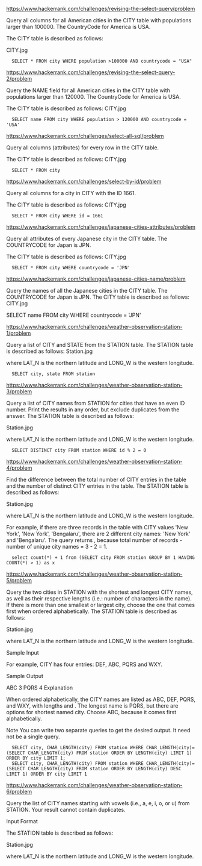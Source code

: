 https://www.hackerrank.com/challenges/revising-the-select-query/problem

Query all columns for all American cities in the CITY table with populations larger than 100000. The CountryCode for America is USA.

The CITY table is described as follows:

CITY.jpg

      SELECT * FROM city WHERE population >100000 AND countrycode = "USA"

https://www.hackerrank.com/challenges/revising-the-select-query-2/problem

Query the NAME field for all American cities in the CITY table with populations larger than 120000. The CountryCode for America is USA.

The CITY table is described as follows:
CITY.jpg

      SELECT name FROM city WHERE population > 120000 AND countrycode = 'USA'     

https://www.hackerrank.com/challenges/select-all-sql/problem

Query all columns (attributes) for every row in the CITY table.

The CITY table is described as follows:
CITY.jpg

      SELECT * FROM city

https://www.hackerrank.com/challenges/select-by-id/problem

Query all columns for a city in CITY with the ID 1661.

The CITY table is described as follows:
CITY.jpg

      SELECT * FROM city WHERE id = 1661

https://www.hackerrank.com/challenges/japanese-cities-attributes/problem

Query all attributes of every Japanese city in the CITY table. The COUNTRYCODE for Japan is JPN.

The CITY table is described as follows:
CITY.jpg

      SELECT * FROM city WHERE countrycode = 'JPN'

https://www.hackerrank.com/challenges/japanese-cities-name/problem

Query the names of all the Japanese cities in the CITY table. The COUNTRYCODE for Japan is JPN.
The CITY table is described as follows:
CITY.jpg

SELECT name FROM city WHERE countrycode = 'JPN'

https://www.hackerrank.com/challenges/weather-observation-station-1/problem

Query a list of CITY and STATE from the STATION table.
The STATION table is described as follows:
Station.jpg

where LAT_N is the northern latitude and LONG_W is the western longitude.

      SELECT city, state FROM station

https://www.hackerrank.com/challenges/weather-observation-station-3/problem

Query a list of CITY names from STATION for cities that have an even ID number. Print the results in any order, but exclude duplicates from the answer.
The STATION table is described as follows:

Station.jpg

where LAT_N is the northern latitude and LONG_W is the western longitude.

      SELECT DISTINCT city FROM station WHERE id % 2 = 0

https://www.hackerrank.com/challenges/weather-observation-station-4/problem

Find the difference between the total number of CITY entries in the table and the number of distinct CITY entries in the table.
The STATION table is described as follows:

Station.jpg

where LAT_N is the northern latitude and LONG_W is the western longitude.

For example, if there are three records in the table with CITY values 'New York', 'New York', 'Bengalaru', there are 2 different city names: 'New York' and 'Bengalaru'. The query returns , because total number of records - number of unique city names = 3 - 2 = 1.

      select count(*) + 1 from (SELECT city FROM station GROUP BY 1 HAVING COUNT(*) > 1) as x

https://www.hackerrank.com/challenges/weather-observation-station-5/problem

Query the two cities in STATION with the shortest and longest CITY names, as well as their respective lengths (i.e.: number of characters in the name). If there is more than one smallest or largest city, choose the one that comes first when ordered alphabetically.
The STATION table is described as follows:

Station.jpg

where LAT_N is the northern latitude and LONG_W is the western longitude.

Sample Input

For example, CITY has four entries: DEF, ABC, PQRS and WXY.

Sample Output

ABC 3
PQRS 4
Explanation

When ordered alphabetically, the CITY names are listed as ABC, DEF, PQRS, and WXY, with lengths  and . The longest name is PQRS, but there are  options for shortest named city. Choose ABC, because it comes first alphabetically.

Note
You can write two separate queries to get the desired output. It need not be a single query.

      SELECT city, CHAR_LENGTH(city) FROM station WHERE CHAR_LENGTH(city)=(SELECT CHAR_LENGTH(city) FROM station ORDER BY LENGTH(city) LIMIT 1) ORDER BY city LIMIT 1;
      SELECT city, CHAR_LENGTH(city) FROM station WHERE CHAR_LENGTH(city)=(SELECT CHAR_LENGTH(city) FROM station ORDER BY LENGTH(city) DESC LIMIT 1) ORDER BY city LIMIT 1

https://www.hackerrank.com/challenges/weather-observation-station-6/problem


Query the list of CITY names starting with vowels (i.e., a, e, i, o, or u) from STATION. Your result cannot contain duplicates.

Input Format

The STATION table is described as follows:

Station.jpg

where LAT_N is the northern latitude and LONG_W is the western longitude.

      
